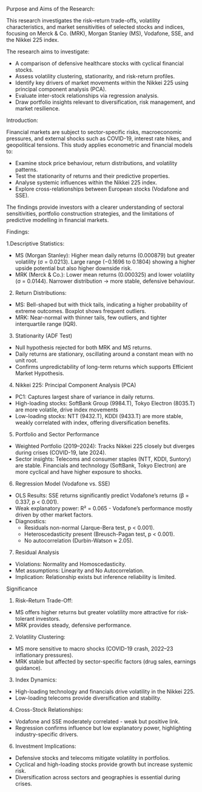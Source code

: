 Purpose and Aims of the Research:

This research investigates the risk–return trade-offs, volatility characteristics, and market sensitivities of selected stocks and indices, focusing on Merck & Co. (MRK), Morgan Stanley (MS), Vodafone, SSE, and the Nikkei 225 index.

The research aims to investigate:

- A comparison of defensive healthcare stocks with cyclical financial stocks.
- Assess volatility clustering, stationarity, and risk-return profiles.
- Identify key drivers of market movements within the Nikkei 225 using principal component analysis (PCA).
- Evaluate inter-stock relationships via regression analysis.
- Draw portfolio insights relevant to diversification, risk management, and market resilience.


Introduction:

Financial markets are subject to sector-specific risks, macroeconomic pressures, and external shocks such as COVID-19, interest rate hikes, and geopolitical tensions. This study applies econometric and financial models to:

- Examine stock price behaviour, return distributions, and volatility patterns.
- Test the stationarity of returns and their predictive properties.
- Analyse systemic influences within the Nikkei 225 index.
- Explore cross-relationships between European stocks (Vodafone and SSE).

The findings provide investors with a clearer understanding of sectoral sensitivities, portfolio construction strategies, and the limitations of predictive modelling in financial markets.


Findings:

1.Descriptive Statistics:
 - MS (Morgan Stanley): Higher mean daily returns (0.000879) but greater volatility (σ = 0.0213). Large range (−0.1696 to 0.1804) showing a higher upside potential but also higher downside risk. 
- MRK (Merck & Co.): Lower mean returns (0.000325) and lower volatility (σ = 0.0144). Narrower distribution → more stable, defensive behaviour.


2. Return Distributions:   
- MS: Bell-shaped but with thick tails, indicating a higher probability of extreme outcomes. Boxplot shows frequent outliers.
- MRK: Near-normal with thinner tails, few outliers, and tighter interquartile range (IQR).

3. Stationarity (ADF Test)
- Null hypothesis rejected for both MRK and MS returns.
- Daily returns are stationary, oscillating around a constant mean with no unit root.
- Confirms unpredictability of long-term returns which supports Efficient Market Hypothesis.

4. Nikkei 225: Principal Component Analysis (PCA)
- PC1: Captures largest share of variance in daily returns.
- High-loading stocks: SoftBank Group (9984.T), Tokyo Electron (8035.T) are more volatile, drive index movements
- Low-loading stocks: NTT (9432.T), KDDI (9433.T) are more stable, weakly correlated with index, offering diversification benefits.


5. Portfolio and Sector Performance
- Weighted Portfolio (2019–2024): Tracks Nikkei 225 closely but diverges during crises (COVID-19, late 2024).
- Sector insights: Telecoms and consumer staples (NTT, KDDI, Suntory) are stable. Financials and technology (SoftBank, Tokyo Electron) are more cyclical and have higher exposure to shocks.


6. Regression Model (Vodafone vs. SSE)
- OLS Results: SSE returns significantly predict Vodafone’s returns (β = 0.337, p < 0.001).
- Weak explanatory power: R² = 0.065 - Vodafone’s performance mostly driven by other market factors.
- Diagnostics:
   - Residuals non-normal (Jarque-Bera test, p < 0.001).
   - Heteroscedasticity present (Breusch-Pagan test, p < 0.001).
   - No autocorrelation (Durbin-Watson ≈ 2.05).
     
7. Residual Analysis
- Violations: Normality and Homoscedasticity.
- Met assumptions: Linearity and No Autocorrelation.
- Implication: Relationship exists but inference reliability is limited.


Significance

1.	Risk–Return Trade-Off:
- MS offers higher returns but greater volatility more attractive for risk-tolerant investors.
- MRK provides steady, defensive performance.
  
2.	Volatility Clustering:
- MS more sensitive to macro shocks (COVID-19 crash, 2022–23 inflationary pressures).
- MRK stable but affected by sector-specific factors (drug sales, earnings guidance).

3. Index Dynamics:
- High-loading technology and financials drive volatility in the Nikkei 225.
- Low-loading telecoms provide diversification and stability.
  
4. Cross-Stock Relationships:
- Vodafone and SSE moderately correlated - weak but positive link.
- Regression confirms influence but low explanatory power, highlighting industry-specific drivers.
  
6.	Investment Implications:
- Defensive stocks and telecoms mitigate volatility in portfolios.
- Cyclical and high-loading stocks provide growth but increase systemic risk.
- Diversification across sectors and geographies is essential during crises.

